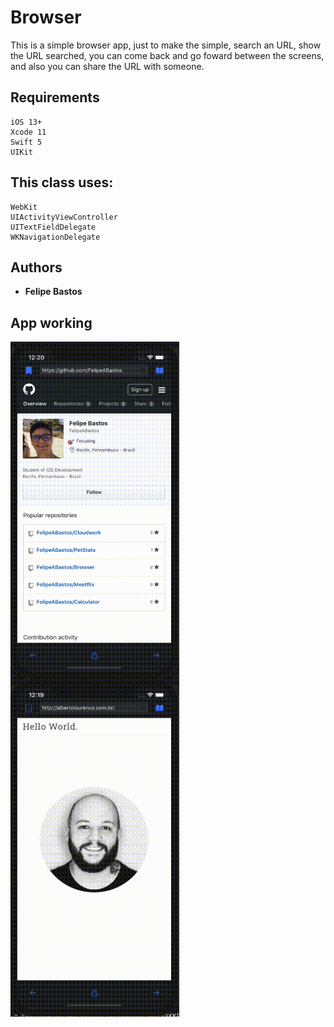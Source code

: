 # Browser

This is a simple browser app, just to make the simple, search an URL, show the URL searched, you can come back and go foward between the screens, and also you can share the URL with someone.

## Requirements

```
iOS 13+
Xcode 11
Swift 5
UIKit
```

## This class uses:

```
WebKit
UIActivityViewController
UITextFieldDelegate
WKNavigationDelegate
```

## Authors

* **Felipe Bastos** 

## App working
<img align="left" width="270" height="540" src="https://github.com/FelipeABastos/Browser/blob/master/GoingBackAndFoward.gif"> 

<img align="center" width="270" height="540" src="https://github.com/FelipeABastos/Browser/blob/master/SavingToFavorites.gif"> 






